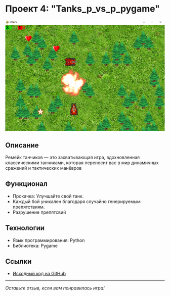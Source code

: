 # Проект 4: "Tanks_p_vs_p_pygame"

![Tanks-Pygame"](images/tanks.png)

## Описание

Ремейк танчиков — это захватывающая игра, вдохновленная классическими танчиками, которая переносит вас в мир динамичных сражений и тактических манёвров

## Функционал

- Прокачка: Улучшайте свой танк.
- Каждый бой уникален благодаря случайно генерируемым препятствиям.
- Разрушение препятсвий
## Технологии

- Язык программирования: Python
- Библиотека: Pygame

## Ссылки

- [Исходный код на GitHub](https://github.com/Showtimeeee/Tanks_p_vs_p_pygame)
---

*Оставьте отзыв, если вам понравилась игра!*